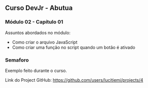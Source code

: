## Curso DevJr - Abutua
### Módulo 02 - Capítulo 01

Assuntos abordados no módulo:
- Como criar o arquivo JavaScript
- Como criar uma função no script quando um botão é ativado


### Semaforo

Exemplo feito durante o curso.

Link do Project GitHub: https://github.com/users/lucitiemi/projects/4
